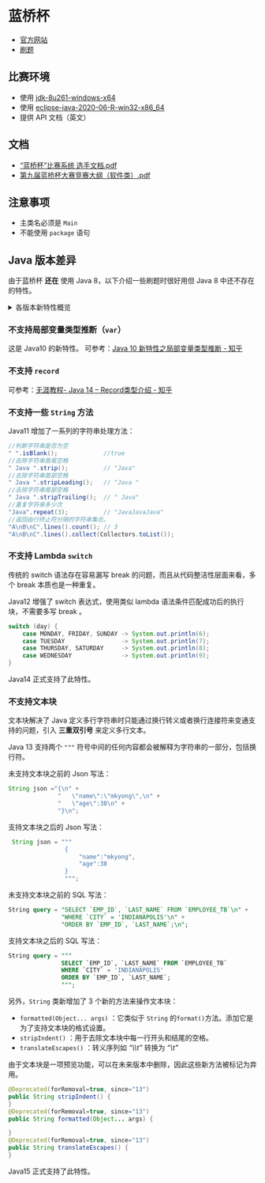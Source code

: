 # 蓝桥杯

* [官方网站](https://dasai.lanqiao.cn/)
* [刷题](https://github.com/Yue-plus/Solution.JVTC.Yue.Zone/tree/main/src/main/java/zone/yue/jvtc/solution/LanQiao)

## 比赛环境

* 使用 [jdk-8u261-windows-x64](https://www.oracle.com/cn/java/technologies/downloads/#java8-windows)
* 使用 [eclipse-java-2020-06-R-win32-x86_64](/blog/2022/10/13/setupEclipse/README)
* 提供 API 文档（英文）

## 文档

* [“蓝桥杯”比赛系统 选手文档.pdf](http://upload.lanqiao.cn/file/20180207/1517983232418142.pdf)
* [第九届蓝桥杯大赛竞赛大纲（软件类）.pdf](http://upload.lanqiao.cn/file/20180207/1517983424205832.pdf)

## 注意事项

* 主类名必须是 `Main`
* 不能使用 `package` 语句

## Java 版本差异

由于蓝桥杯 **还在** 使用 Java 8，以下介绍一些刷题时很好用但 Java 8 中还不存在的特性。

<details>
<summary>各版本新特性概览</summary>

* [Java 9 新特性概览 | JavaGuide(Java面试+学习指南)](https://javaguide.cn/java/new-features/java9.html)
* [Java 10 新特性概览 | JavaGuide(Java面试+学习指南)](https://javaguide.cn/java/new-features/java10.html)
* [Java 11 新特性概览 | JavaGuide(Java面试+学习指南)](https://javaguide.cn/java/new-features/java11.html)
* [Java 12~13 新特性概览 | JavaGuide(Java面试+学习指南)](https://javaguide.cn/java/new-features/java12-13.html)
* [Java 14 新特性概览 | JavaGuide(Java面试+学习指南)](https://javaguide.cn/java/new-features/java14.html)
* [Java 15 新特性概览 | JavaGuide(Java面试+学习指南)](https://javaguide.cn/java/new-features/java15.html)
* [Java 16 新特性概览 | JavaGuide(Java面试+学习指南)](https://javaguide.cn/java/new-features/java16.html)
* [Java 17 新特性概览 | JavaGuide(Java面试+学习指南)](https://javaguide.cn/java/new-features/java17.html)
* [Java 18 新特性概览 | JavaGuide(Java面试+学习指南)](https://javaguide.cn/java/new-features/java18.html)
* [Java 19 新特性概览 | JavaGuide(Java面试+学习指南)](https://javaguide.cn/java/new-features/java19.html)

</details>

### 不支持局部变量类型推断（`var`）

这是 Java10 的新特性。
可参考：[Java 10 新特性之局部变量类型推断 - 知乎](https://zhuanlan.zhihu.com/p/34911982)

### 不支持 `record`

可参考：[无涯教程- Java 14 – Record类型介绍 - 知乎](https://zhuanlan.zhihu.com/p/372678867)

### 不支持一些 `String` 方法

Java11 增加了一系列的字符串处理方法：

```java
//判断字符串是否为空
" ".isBlank();             //true
//去除字符串首尾空格
" Java ".strip();          // "Java"
//去除字符串首部空格
" Java ".stripLeading();   // "Java "
//去除字符串尾部空格
" Java ".stripTrailing();  // " Java"
//重复字符串多少次
"Java".repeat(3);          // "JavaJavaJava"
//返回由行终止符分隔的字符串集合。
"A\nB\nC".lines().count(); // 3
"A\nB\nC".lines().collect(Collectors.toList());
```

### 不支持 Lambda `switch`

传统的 switch 语法存在容易漏写 break 的问题，而且从代码整洁性层面来看，多个 break 本质也是一种重复。

Java12 增强了 switch 表达式，使用类似 lambda 语法条件匹配成功后的执行块，不需要多写 break 。

```java
switch (day) {
    case MONDAY, FRIDAY, SUNDAY -> System.out.println(6);
    case TUESDAY                -> System.out.println(7);
    case THURSDAY, SATURDAY     -> System.out.println(8);
    case WEDNESDAY              -> System.out.println(9);
}
```

Java14 正式支持了此特性。

### 不支持文本块

文本块解决了 Java 定义多行字符串时只能通过换行转义或者换行连接符来变通支持的问题，引入 **三重双引号** 来定义多行文本。

Java 13 支持两个 `"""` 符号中间的任何内容都会被解释为字符串的一部分，包括换行符。

未支持文本块之前的 Json 写法：

```java
String json ="{\n" +
              "   \"name\":\"mkyong\",\n" +
              "   \"age\":38\n" +
              "}\n";
```

支持文本块之后的 Json 写法：

```java
 String json = """
                {
                    "name":"mkyong",
                    "age":38
                }
                """;
```

未支持文本块之前的 SQL 写法：

```sql
String query = "SELECT `EMP_ID`, `LAST_NAME` FROM `EMPLOYEE_TB`\n" +
               "WHERE `CITY` = 'INDIANAPOLIS'\n" +
               "ORDER BY `EMP_ID`, `LAST_NAME`;\n";
```

支持文本块之后的 SQL 写法：

```sql
String query = """
               SELECT `EMP_ID`, `LAST_NAME` FROM `EMPLOYEE_TB`
               WHERE `CITY` = 'INDIANAPOLIS'
               ORDER BY `EMP_ID`, `LAST_NAME`;
               """;
```

另外，`String` 类新增加了 3 个新的方法来操作文本块：

- `formatted(Object... args)` ：它类似于 `String` 的`format()`方法。添加它是为了支持文本块的格式设置。
- `stripIndent()` ：用于去除文本块中每一行开头和结尾的空格。
- `translateEscapes()` ：转义序列如 _“\\\t”_ 转换为 _“\t”_

由于文本块是一项预览功能，可以在未来版本中删除，因此这些新方法被标记为弃用。

```java
@Deprecated(forRemoval=true, since="13")
public String stripIndent() {
}
@Deprecated(forRemoval=true, since="13")
public String formatted(Object... args) {

}
@Deprecated(forRemoval=true, since="13")
public String translateEscapes() {
}
```

Java15 正式支持了此特性。
